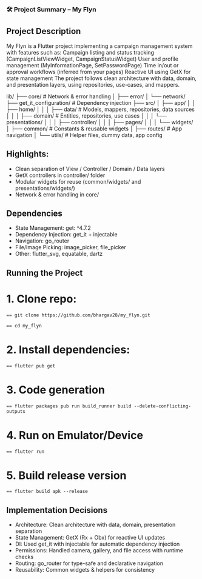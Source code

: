 ### 🛠️ Project Summary – My Flyn
## Project Description

My Flyn is a Flutter project implementing a campaign management system with features such as:
Campaign listing and status tracking (CampaignListViewWidget, CampaignStatusWidget)
User and profile management (MyInformationPage, SetPasswordPage)
Time in/out or approval workflows (inferred from your pages)
Reactive UI using GetX for state management
The project follows clean architecture with data, domain, and presentation layers, using repositories, use-cases, and mappers.

lib/
├── core/                 # Network & error handling
│   ├── error/
│   └── network/
├── get_it_configuration/ # Dependency injection
├── src/
│   ├── app/
│   │   ├── home/
│   │   │   ├── data/        # Models, mappers, repositories, data sources
│   │   │   ├── domain/      # Entities, repositories, use cases
│   │   │   └── presentations/
│   │   │       ├── controller/
│   │   │       ├── pages/
│   │   │       └── widgets/
│   ├── common/              # Constants & reusable widgets
│   ├── routes/              # App navigation
│   └── utils/               # Helper files, dummy data, app config


## Highlights:
 - Clean separation of View / Controller / Domain / Data layers
 - GetX controllers in controller/ folder
 - Modular widgets for reuse (common/widgets/ and presentations/widgets/)
 - Network & error handling in core/


## Dependencies

 - State Management: get: ^4.7.2
 - Dependency Injection: get_it + injectable
 - Navigation: go_router
 - File/Image Picking: image_picker, file_picker
 - Other: flutter_svg, equatable, dartz



## Running the Project
# 1. Clone repo:
    == git clone https://github.com/bhargav28/my_flyn.git
  
    == cd my_flyn
  
# 2. Install dependencies:
    == flutter pub get

# 3. Code generation
    == flutter packages pub run build_runner build --delete-conflicting-outputs

# 4. Run on Emulator/Device
    == flutter run

# 5. Build release version
    == flutter build apk --release


## Implementation Decisions

 - Architecture: Clean architecture with data, domain, presentation separation
 - State Management: GetX (Rx + Obx) for reactive UI updates
 - DI: Used get_it with injectable for automatic dependency injection
 - Permissions: Handled camera, gallery, and file access with runtime checks
 - Routing: go_router for type-safe and declarative navigation
 - Reusability: Common widgets & helpers for consistency